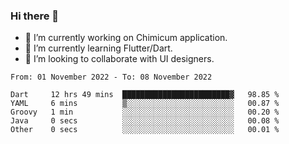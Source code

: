 ### Hi there 👋

<!--
**devcat37/devcat37** is a ✨ _special_ ✨ repository because its `README.md` (this file) appears on your GitHub profile.-->


- 🔭 I’m currently working on Chimicum application.
- 🌱 I’m currently learning Flutter/Dart.
- 👯 I’m looking to collaborate with UI designers.
<!-- - 🤔 I’m looking for help with ... -->

<!--START_SECTION:waka-->

```text
From: 01 November 2022 - To: 08 November 2022

Dart     12 hrs 49 mins  ████████████████████████▓   98.85 %
YAML     6 mins          ▒░░░░░░░░░░░░░░░░░░░░░░░░   00.87 %
Groovy   1 min           ░░░░░░░░░░░░░░░░░░░░░░░░░   00.20 %
Java     0 secs          ░░░░░░░░░░░░░░░░░░░░░░░░░   00.08 %
Other    0 secs          ░░░░░░░░░░░░░░░░░░░░░░░░░   00.01 %
```

<!--END_SECTION:waka-->
